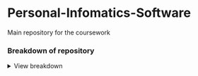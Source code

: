 # Personal-Infomatics-Software
Main repository for the coursework

### Breakdown of repository
<details><summary>View breakdown</summary>
<p>

---------------------------------
  - **src**
  
    - [main/java](/src/main/java) contains the java class files that form the program, and is where code should go
    - [main/resources](/src/main/resources) is the resource folder, e.g. for text files
    - [test/java](/src/test/java) contains the classes that contain unit tests where test cases should be created
-----------------------------------
  - **ProjectInformation**
    - [ProjectRequirements](/ProjectInformation/ProjectRequirements.md) text file that has the initial requirements from the specification and space to add additional requirements, as well as an overview of the task.
    - MeetingMinutes is a folder containing the minutes for each meeting, which also contains the date and time of planned meetings, attendance, and topic for discussion which anyone can add to.
    - GuideToTheWrittenReport contains condensed information taken from the specification regarding what is expected from the report
    - MarkingScheme is taken directly from the specification
    - References is a folder initially containing all the references provided in the specification
    - A pdf copy of the specification
-------------------------------------
  - **.github/workflows**
    - Contains the maven.yml folder that controls the continuous integration action that runs the tests in the test folder every time code is pushed to the GitHub
    - Should not need to be changed
--------------------------------------
  - **pom.xml**
    - File required for maven used to automatically  run tests
    - If external libraries are used, they can be added to the project as a dependency  here
-------------------------------------------
  
</p></details>

